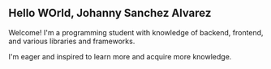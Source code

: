 ## Hello WOrld, Johanny Sanchez Alvarez

Welcome! I'm a programming student with knowledge of backend, frontend, and various libraries and frameworks.

I'm eager and inspired to learn more and acquire more knowledge.
